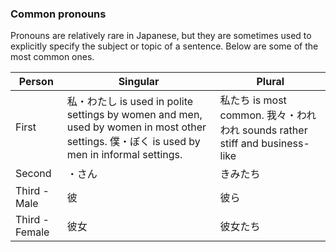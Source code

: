 ### Common pronouns

Pronouns are relatively rare in Japanese, but they are sometimes used to explicitly specify the subject or topic of a sentence.
Below are some of the most common ones.

|Person|Singular|Plural|
|------|--------|------|
|First|私・わたし is used in polite settings by women and men, used by women in most other settings. 僕・ぼく is used by men in informal settings.|私たち is most common. 我々・われわれ sounds rather stiff and business-like|
|Second|・さん|きみたち|
|Third - Male|彼|彼ら|
|Third - Female|彼女|彼女たち|
